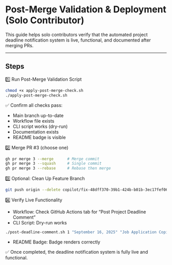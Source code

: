# Post-Merge Validation & Deployment (Solo Contributor)

This guide helps solo contributors verify that the automated project deadline notification system is live, functional, and documented after merging PRs.

---

## Steps

1️⃣ Run Post-Merge Validation Script

```bash
chmod +x apply-post-merge-check.sh
./apply-post-merge-check.sh
```

✅ Confirm all checks pass:
- Main branch up-to-date
- Workflow file exists
- CLI script works (dry-run)
- Documentation exists
- README badge is visible

2️⃣ Merge PR #3 (choose one)

```bash
gh pr merge 3 --merge      # Merge commit
gh pr merge 3 --squash     # Single commit
gh pr merge 3 --rebase     # Rebase then merge
```

3️⃣ Optional: Clean Up Feature Branch

```bash
git push origin --delete copilot/fix-48dff370-39b1-424b-b01b-3ec17fef060b
```

4️⃣ Verify Live Functionality
- Workflow: Check GitHub Actions tab for “Post Project Deadline Comment”
- CLI Script: Dry-run works

```bash
./post-deadline-comment.sh 1 "September 16, 2025" "Job Application Copilot" "@everyone" --dry-run
```

- README Badge: Badge renders correctly

✅ Once completed, the deadline notification system is fully live and functional.